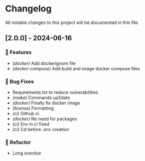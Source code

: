 # Changelog

All notable changes to this project will be documented in this file.

## [2.0.0] - 2024-06-16

### 🚀 Features

- *(docker)* Add dockerignore file
- *(docker-compose)* Add build and image docker compose files

### 🐛 Bug Fixes

- Requirements.txt to reduce vulnerabilities
- *(make)* Commands up2date
- *(docker)* Finally fix docker image
- *(license)* Formatting
- *(ci)* Github ci
- *(docker)* No need for packages
- *(ci)* Env in ci fixed
- *(ci)* Cd before .env creation

### 🚜 Refactor

- Long overdue

<!-- generated by git-cliff -->
